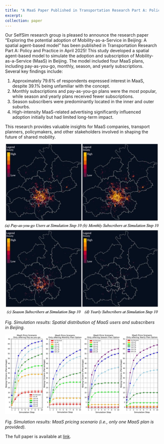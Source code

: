 ```yaml
---
title: "A MaaS Paper Published in Transportation Research Part A: Policy and Practice"
excerpt: 
collection: paper
---
```


Our SelfSim research group is pleased to announce the research paper “Exploring the potential adoption of Mobility-as-a-Service in Beijing: A spatial agent-based model” has been published in Transportation Research Part A: Policy and Practice in April 2025! This study developed a spatial agent-based model to simulate the adoption and subscription of Mobility-as-a-Service (MaaS) in Beijing. The model included four MaaS plans, including pay-as-you-go, monthly, season, and yearly subscriptions. Several key findings include:
1. Approximately 79.6% of respondents expressed interest in MaaS, despite 39.1% being unfamiliar with the concept.
2. Monthly subscriptions and pay-as-you-go plans were the most popular, while season and yearly plans received fewer subscriptions.
3. Season subscribers were predominantly located in the inner and outer suburbs.
4. High-intensity MaaS-related advertising significantly influenced adoption initially but had limited long-term impact.

This research provides valuable insights for MaaS companies, transport planners, policymakers, and other stakeholders involved in shaping the future of shared mobility.

<img src="/images/news-5-1.jpg" alt="Spatial distribution" width="600"/>

*Fig. Simulation results: Spatial distribution of MaaS users and subscribers in Beijing.*

<img src="/images/news-5-2.jpg" alt="MaaS pricing scenario" width="600"/>

*Fig. Simulation results: MaaS pricing scenario (i.e., only one MaaS plan is provided).*


The full paper is available at [link](https://doi.org/10.1016/j.tra.2025.104430).
